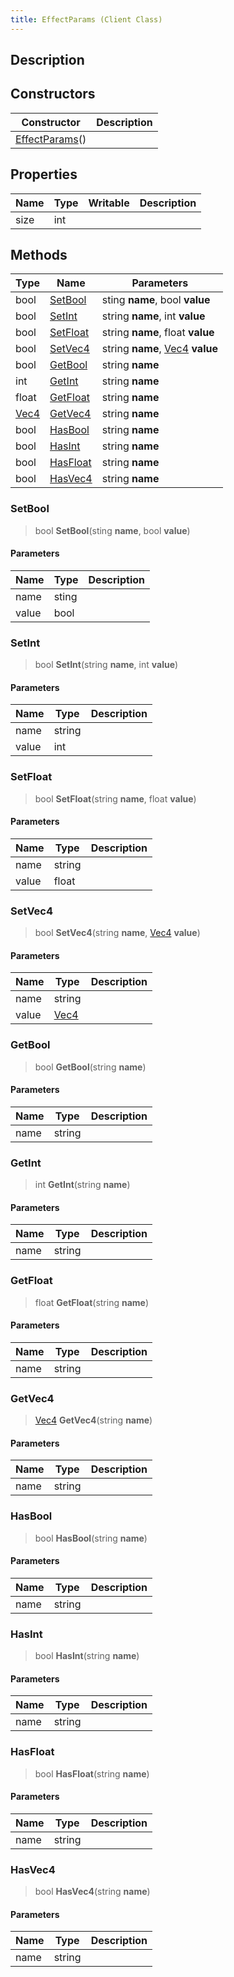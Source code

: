 ```yaml
---
title: EffectParams (Client Class)
---
```

## Description

## Constructors

| Constructor                                         | Description |
| --------------------------------------------------- | ----------- |
| [EffectParams](/vext/ref/cls/clt/effectparams)() |             |

## Properties

| Name | Type | Writable | Description |
| ---- | ---- | -------- | ----------- |
| size | int  |          |             |

## Methods

| Type                              | Name                  | Parameters                                                   |
| --------------------------------- | --------------------- | ------------------------------------------------------------ |
| bool                              | [SetBool](#setbool)   | sting **name**, bool **value**                               |
| bool                              | [SetInt](#setint)     | string **name**, int **value**                               |
| bool                              | [SetFloat](#setfloat) | string **name**, float **value**                             |
| bool                              | [SetVec4](#setvec4)   | string **name**, [Vec4](/vext/ref/cls/shr/vec4) **value** |
| bool                              | [GetBool](#getbool)   | string **name**                                              |
| int                               | [GetInt](#getint)     | string **name**                                              |
| float                             | [GetFloat](#getfloat) | string **name**                                              |
| [Vec4](/vext/ref/cls/shr/vec4) | [GetVec4](#getvec4)   | string **name**                                              |
| bool                              | [HasBool](#hasbool)   | string **name**                                              |
| bool                              | [HasInt](#hasint)     | string **name**                                              |
| bool                              | [HasFloat](#hasfloat) | string **name**                                              |
| bool                              | [HasVec4](#hasvec4)   | string **name**                                              |

### SetBool

> bool **SetBool**(sting **name**, bool **value**)

#### Parameters

| Name  | Type  | Description |
| ----- | ----- | ----------- |
| name  | sting |             |
| value | bool  |             |

### SetInt

> bool **SetInt**(string **name**, int **value**)

#### Parameters

| Name  | Type   | Description |
| ----- | ------ | ----------- |
| name  | string |             |
| value | int    |             |

### SetFloat

> bool **SetFloat**(string **name**, float **value**)

#### Parameters

| Name  | Type   | Description |
| ----- | ------ | ----------- |
| name  | string |             |
| value | float  |             |

### SetVec4

> bool **SetVec4**(string **name**, [Vec4](/vext/ref/cls/shr/vec4) **value**)

#### Parameters

| Name  | Type                              | Description |
| ----- | --------------------------------- | ----------- |
| name  | string                            |             |
| value | [Vec4](/vext/ref/cls/shr/vec4) |             |

### GetBool

> bool **GetBool**(string **name**)

#### Parameters

| Name | Type   | Description |
| ---- | ------ | ----------- |
| name | string |             |

### GetInt

> int **GetInt**(string **name**)

#### Parameters

| Name | Type   | Description |
| ---- | ------ | ----------- |
| name | string |             |

### GetFloat

> float **GetFloat**(string **name**)

#### Parameters

| Name | Type   | Description |
| ---- | ------ | ----------- |
| name | string |             |

### GetVec4

> [Vec4](/vext/ref/cls/shr/vec4) **GetVec4**(string **name**)

#### Parameters

| Name | Type   | Description |
| ---- | ------ | ----------- |
| name | string |             |

### HasBool

> bool **HasBool**(string **name**)

#### Parameters

| Name | Type   | Description |
| ---- | ------ | ----------- |
| name | string |             |

### HasInt

> bool **HasInt**(string **name**)

#### Parameters

| Name | Type   | Description |
| ---- | ------ | ----------- |
| name | string |             |

### HasFloat

> bool **HasFloat**(string **name**)

#### Parameters

| Name | Type   | Description |
| ---- | ------ | ----------- |
| name | string |             |

### HasVec4

> bool **HasVec4**(string **name**)

#### Parameters

| Name | Type   | Description |
| ---- | ------ | ----------- |
| name | string |             |
